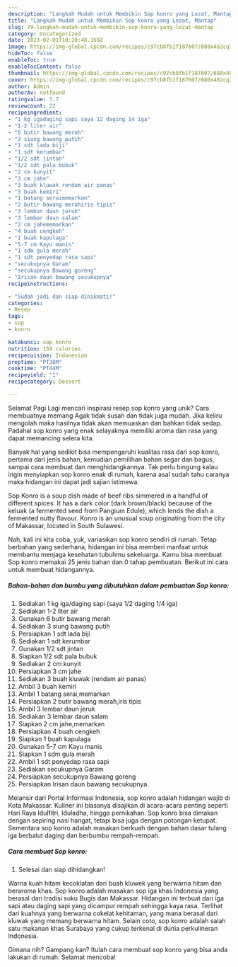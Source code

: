 ```yaml
---
description: "Langkah Mudah untuk Membikin Sop konro yang Lezat, Mantap"
title: "Langkah Mudah untuk Membikin Sop konro yang Lezat, Mantap"
slug: 79-langkah-mudah-untuk-membikin-sop-konro-yang-lezat-mantap
category: Uncategorized
date: 2023-02-01T10:20:48.169Z
image: https://img-global.cpcdn.com/recipes/c97cb8fb1f187607/680x482cq70/sop-konro-foto-resep-utama.jpg
hideToc: false
enableToc: true
enableTocContent: false
thumbnail: https://img-global.cpcdn.com/recipes/c97cb8fb1f187607/680x482cq70/sop-konro-foto-resep-utama.jpg
cover: https://img-global.cpcdn.com/recipes/c97cb8fb1f187607/680x482cq70/sop-konro-foto-resep-utama.jpg
author: Admin
authorAv: notfound
ratingvalue: 3.7
reviewcount: 22
recipeingredient:
- "1 kg igadaging sapi saya 12 daging 14 iga"
- "1-2 liter air"
- "6 butir bawang merah"
- "3 siung bawang putih"
- "1 sdt lada biji"
- "1 sdt kerumbar"
- "1/2 sdt jintan"
- "1/2 sdt pala bubuk"
- "2 cm kunyit"
- "3 cm jahe"
- "3 buah kluwak rendam air panas"
- "3 buah kemiri"
- "1 batang seraimemarkan"
- "2 butir bawang merahiris tipis"
- "3 lembar daun jeruk"
- "3 lembar daun salam"
- "2 cm jahememarkan"
- "4 buah cengkeh"
- "1 buah kapulaga"
- "5-7 cm Kayu manis"
- "1 sdm gula merah"
- "1 sdt penyedap rasa sapi"
- "secukupnya Garam"
- "secukupnya Bawang goreng"
- "Irisan daun bawang secukupnya"
recipeinstructions:

- "Sudah jadi dan siap dinikmati!"
categories:
- Resep
tags:
- sop
- konro

katakunci: sop konro 
nutrition: 159 calories
recipecuisine: Indonesian
preptime: "PT38M"
cooktime: "PT44M"
recipeyield: "1"
recipecategory: Dessert

---
```



Selamat Pagi Lagi mencari inspirasi resep sop konro yang unik? Cara membuatnya memang Agak tidak susah dan tidak juga mudah. Jika keliru mengolah maka hasilnya tidak akan memuaskan dan bahkan tidak sedap. Padahal sop konro yang enak selayaknya memiliki aroma dan rasa yang dapat memancing selera kita.


Banyak hal yang sedikit bisa mempengaruhi kualitas rasa dari sop konro, pertama dari jenis bahan, kemudian pemilihan bahan segar dan bagus, sampai cara membuat dan menghidangkannya. Tak perlu bingung kalau ingin menyiapkan sop konro enak di rumah, karena asal sudah tahu caranya maka hidangan ini dapat jadi sajian istimewa.

Sop Konro is a soup dish made of beef ribs simmered in a handful of different spices. It has a dark color (dark brown/black) because of the keluak (a fermented seed from Pangium Edule), which lends the dish a fermented nutty flavour. Konro is an unusual soup originating from the city of Makassar, located in South Sulawesi.


Nah, kali ini kita coba, yuk, variasikan sop konro sendiri di rumah. Tetap berbahan yang sederhana, hidangan ini bisa memberi manfaat untuk membantu menjaga kesehatan tubuhmu sekeluarga. Kamu bisa membuat Sop konro memakai 25 jenis bahan dan 0 tahap pembuatan. Berikut ini cara untuk membuat hidangannya.

<!--inarticleads1-->

##### Bahan-bahan dan bumbu yang dibutuhkan dalam pembuatan Sop konro:

1. Sediakan 1 kg iga/daging sapi (saya 1/2 daging 1/4 iga)
1. Sediakan 1-2 liter air
1. Gunakan 6 butir bawang merah
1. Sediakan 3 siung bawang putih
1. Persiapkan 1 sdt lada biji
1. Sediakan 1 sdt kerumbar
1. Gunakan 1/2 sdt jintan
1. Siapkan 1/2 sdt pala bubuk
1. Sediakan 2 cm kunyit
1. Persiapkan 3 cm jahe
1. Sediakan 3 buah kluwak (rendam air panas)
1. Ambil 3 buah kemiri
1. Ambil 1 batang serai,memarkan
1. Persiapkan 2 butir bawang merah,iris tipis
1. Ambil 3 lembar daun jeruk
1. Sediakan 3 lembar daun salam
1. Siapkan 2 cm jahe,memarkan
1. Persiapkan 4 buah cengkeh
1. Siapkan 1 buah kapulaga
1. Gunakan 5-7 cm Kayu manis
1. Siapkan 1 sdm gula merah
1. Ambil 1 sdt penyedap rasa sapi
1. Sediakan secukupnya Garam
1. Persiapkan secukupnya Bawang goreng
1. Persiapkan Irisan daun bawang secukupnya


Melansir dari Portal Informasi Indonesia, sop konro adalah hidangan wajib di Kota Makassar. Kuliner ini biasanya disajikan di acara-acara penting seperti Hari Raya Idulfitri, Iduladha, hingga pernikahan. Sop konro bisa dimakan dengan sepiring nasi hangat, tetapi bisa juga dengan potongan ketupat. Sementara sop konro adalah masakan berkuah dengan bahan dasar tulang iga berbalut daging dan berbumbu rempah-rempah. 

<!--inarticleads2-->

##### Cara membuat Sop konro:


1. Selesai dan siap dihidangkan!

Warna kuah hitam kecoklatan dari buah kluwek yang berwarna hitam dan beraroma khas. Sop konro adalah masakan sop iga khas Indonesia yang berasal dari tradisi suku Bugis dan Makassar. Hidangan ini terbuat dari iga sapi atau daging sapi yang dicampur rempah sehingga kaya rasa. Terlihat dari kuahnya yang berwarna cokelat kehitaman, yang mana berasal dari kluwak yang memang berwarna hitam. Selain coto, sop konro adalah salah satu makanan khas Surabaya yang cukup terkenal di dunia perkulineran Indonesia. 

Gimana nih? Gampang kan? Itulah cara membuat sop konro yang bisa anda lakukan di rumah. Selamat mencoba!
